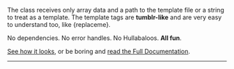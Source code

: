 The class receives only array data and a path to the template file or a string to treat as a template. The template tags are **tumblr-like** and are very easy to understand too, like {replaceme}.

No dependencies. No error handles. No Hullabaloos. **All fun**.

[See how it looks](Demo.md), or be boring and [read the Full Documentation](http://code.google.com/p/mars-templater/w/list).

---
